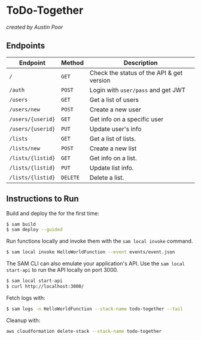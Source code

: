 # ToDo-Together

_created by Austin Poor_


## Endpoints

| Endpoint | Method | Description |
|-|-|-|
|`/`| `GET` | Check the status of the API & get version |
|`/auth`| `POST` | Login with `user/pass` and get JWT |
|`/users`| `GET` | Get a list of users |
|`/users/new`| `POST` | Create a new user |
|`/users/{userid}`| `GET` | Get info on a specific user |
|`/users/{userid}`| `PUT` | Update user's info |
|`/lists`| `GET` | Get a list of lists. |
|`/lists/new`| `POST` | Create a new list |
|`/lists/{listid}`| `GET` | Get info on a list. |
|`/lists/{listid}`| `PUT` | Update list info. |
|`/lists/{listid}`| `DELETE` | Delete a list. |



## Instructions to Run

Build and deploy the for the first time:

```bash
$ sam build
$ sam deploy --guided
```

Run functions locally and invoke them with the `sam local invoke` command.

```bash
$ sam local invoke HelloWorldFunction --event events/event.json
```

The SAM CLI can also emulate your application's API. Use the `sam local start-api` to run the API locally on port 3000.

```bash
$ sam local start-api
$ curl http://localhost:3000/
```

Fetch logs with:

```bash
$ sam logs -n HelloWorldFunction --stack-name todo-together --tail
```

Cleanup with:

```bash
aws cloudformation delete-stack --stack-name todo-together
```

